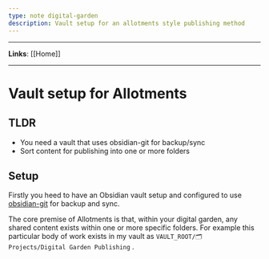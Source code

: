 ```yaml
---
type: note digital-garden
description: Vault setup for an allotments style publishing method
---
```


---

**Links**: [[Home]]

---

# Vault setup for Allotments
## TLDR
- You need a vault that uses obsidian-git for backup/sync
- Sort content for publishing into one or more folders
## Setup
Firstly you heed to have an Obsidian vault setup and configured to use [obsidian-git](https://github.com/denolehov/obsidian-git) for backup and sync.

The core premise of Allotments is that, within your digital garden, any shared content exists within one or more specific folders. For example this particular body of work exists in my vault as ```VAULT_ROOT/🗂 Projects/Digital Garden Publishing``` . 
